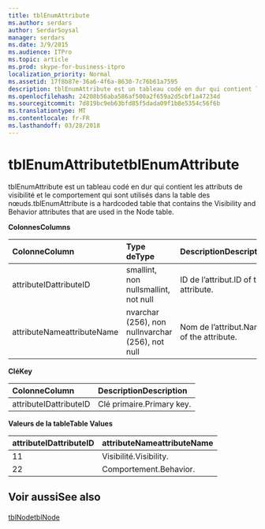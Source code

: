 ```yaml
---
title: tblEnumAttribute
ms.author: serdars
author: SerdarSoysal
manager: serdars
ms.date: 3/9/2015
ms.audience: ITPro
ms.topic: article
ms.prod: skype-for-business-itpro
localization_priority: Normal
ms.assetid: 17f8b87e-36a6-4f6a-8630-7c76b61a7595
description: tblEnumAttribute est un tableau codé en dur qui contient les attributs de visibilité et le comportement qui sont utilisés dans la table des nœuds.
ms.openlocfilehash: 24208b56aba586af500a2f659a2d5cbf1a47234d
ms.sourcegitcommit: 7d819bc9eb63bfd85f5dada09f1b8e5354c56f6b
ms.translationtype: MT
ms.contentlocale: fr-FR
ms.lasthandoff: 03/28/2018
---
```

# <a name="tblenumattribute"></a><span data-ttu-id="8c672-103">tblEnumAttribute</span><span class="sxs-lookup"><span data-stu-id="8c672-103">tblEnumAttribute</span></span>
 
<span data-ttu-id="8c672-104">tblEnumAttribute est un tableau codé en dur qui contient les attributs de visibilité et le comportement qui sont utilisés dans la table des nœuds.</span><span class="sxs-lookup"><span data-stu-id="8c672-104">tblEnumAttribute is a hardcoded table that contains the Visibility and Behavior attributes that are used in the Node table.</span></span>
  
<span data-ttu-id="8c672-105">**Colonnes**</span><span class="sxs-lookup"><span data-stu-id="8c672-105">**Columns**</span></span>

|<span data-ttu-id="8c672-106">**Colonne**</span><span class="sxs-lookup"><span data-stu-id="8c672-106">**Column**</span></span>|<span data-ttu-id="8c672-107">**Type de**</span><span class="sxs-lookup"><span data-stu-id="8c672-107">**Type**</span></span>|<span data-ttu-id="8c672-108">**Description**</span><span class="sxs-lookup"><span data-stu-id="8c672-108">**Description**</span></span>|
|:-----|:-----|:-----|
|<span data-ttu-id="8c672-109">attributeID</span><span class="sxs-lookup"><span data-stu-id="8c672-109">attributeID</span></span>  <br/> |<span data-ttu-id="8c672-110">smallint, non null</span><span class="sxs-lookup"><span data-stu-id="8c672-110">smallint, not null</span></span>  <br/> |<span data-ttu-id="8c672-111">ID de l’attribut.</span><span class="sxs-lookup"><span data-stu-id="8c672-111">ID of the attribute.</span></span>  <br/> |
|<span data-ttu-id="8c672-112">attributeName</span><span class="sxs-lookup"><span data-stu-id="8c672-112">attributeName</span></span>  <br/> |<span data-ttu-id="8c672-113">nvarchar (256), non null</span><span class="sxs-lookup"><span data-stu-id="8c672-113">nvarchar (256), not null</span></span>  <br/> |<span data-ttu-id="8c672-114">Nom de l’attribut.</span><span class="sxs-lookup"><span data-stu-id="8c672-114">Name of the attribute.</span></span>  <br/> |
   
<span data-ttu-id="8c672-115">**Clé**</span><span class="sxs-lookup"><span data-stu-id="8c672-115">**Key**</span></span>

|<span data-ttu-id="8c672-116">**Colonne**</span><span class="sxs-lookup"><span data-stu-id="8c672-116">**Column**</span></span>|<span data-ttu-id="8c672-117">**Description**</span><span class="sxs-lookup"><span data-stu-id="8c672-117">**Description**</span></span>|
|:-----|:-----|
|<span data-ttu-id="8c672-118">attributeID</span><span class="sxs-lookup"><span data-stu-id="8c672-118">attributeID</span></span>  <br/> |<span data-ttu-id="8c672-119">Clé primaire.</span><span class="sxs-lookup"><span data-stu-id="8c672-119">Primary key.</span></span>  <br/> |
   
<span data-ttu-id="8c672-120">**Valeurs de la table**</span><span class="sxs-lookup"><span data-stu-id="8c672-120">**Table Values**</span></span>

|<span data-ttu-id="8c672-121">**attributeID**</span><span class="sxs-lookup"><span data-stu-id="8c672-121">**attributeID**</span></span>|<span data-ttu-id="8c672-122">**attributeName**</span><span class="sxs-lookup"><span data-stu-id="8c672-122">**attributeName**</span></span>|
|:-----|:-----|
|<span data-ttu-id="8c672-123">1</span><span class="sxs-lookup"><span data-stu-id="8c672-123">1</span></span>  <br/> |<span data-ttu-id="8c672-124">Visibilité.</span><span class="sxs-lookup"><span data-stu-id="8c672-124">Visibility.</span></span>  <br/> |
|<span data-ttu-id="8c672-125">2</span><span class="sxs-lookup"><span data-stu-id="8c672-125">2</span></span>  <br/> |<span data-ttu-id="8c672-126">Comportement.</span><span class="sxs-lookup"><span data-stu-id="8c672-126">Behavior.</span></span>  <br/> |
   
## <a name="see-also"></a><span data-ttu-id="8c672-127">Voir aussi</span><span class="sxs-lookup"><span data-stu-id="8c672-127">See also</span></span>

#### 

[<span data-ttu-id="8c672-128">tblNode</span><span class="sxs-lookup"><span data-stu-id="8c672-128">tblNode</span></span>](tblnode.md)

